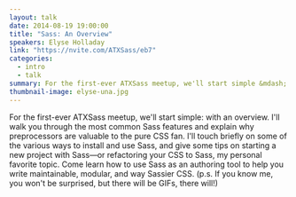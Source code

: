 ```yaml
---
layout: talk
date: 2014-08-19 19:00:00
title: "Sass: An Overview"
speakers: Elyse Holladay
link: "https://nvite.com/ATXSass/eb7"
categories:
  - intro
  - talk
summary: For the first-ever ATXSass meetup, we'll start simple &mdash; with an overview. Elyse walks you through the most common Sass features and explain why preprocessors are valuable to the pure CSS fan.
thumbnail-image: elyse-una.jpg
---
```


For the first-ever ATXSass meetup, we'll start simple: with an overview. I'll walk you through the most common Sass features and explain why preprocessors are valuable to the pure CSS fan. I'll touch briefly on some of the various ways to install and use Sass, and give some tips on starting a new project with Sass—or refactoring your CSS to Sass, my personal favorite topic. Come learn how to use Sass as an authoring tool to help you write maintainable, modular, and way Sassier CSS. (p.s. If you know me, you won't be surprised, but there will be GIFs, there will!)
